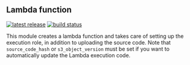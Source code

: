 ## Lambda function

[![latest release](https://img.shields.io/github/v/release/telia-oss/terraform-aws-lambda?style=flat-square)](https://github.com/telia-oss/terraform-aws-lambda/releases/latest)
[![build status](https://img.shields.io/github/actions/workflow/status/telia-oss/terraform-aws-lambda/main.yml?branch=master&logo=github&style=flat-square)](https://github.com/telia-oss/terraform-aws-lambda/actions/workflows/main.yml)

This module creates a lambda function and takes care of setting up the execution role, in addition to uploading the source code. Note that `source_code_hash` or `s3_object_version` must be set if you want to automatically update the Lambda execution code.
